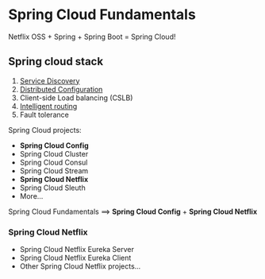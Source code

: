 # Spring Cloud Fundamentals

Netflix OSS + Spring + Spring Boot = Spring Cloud!

## Spring cloud stack

1. [Service Discovery](./spring-cloud-service-discovery.md)
2. [Distributed Configuration](./spring-cloud-distributed-config.md)
3. Client-side Load balancing (CSLB)
4. [Intelligent routing](./spring-cloud-intelligent-routing.md)
5. Fault tolerance

Spring Cloud projects:

- __Spring Cloud Config__
- Spring Cloud Cluster
- Spring Cloud Consul
- Spring Cloud Stream
- __Spring Cloud Netflix__
- Spring Cloud Sleuth
- More...

Spring Cloud Fundamentals ==> __Spring Cloud Config__ + __Spring Cloud Netflix__

### Spring Cloud Netflix

- Spring Cloud Netflix Eureka Server
- Spring Cloud Netflix Eureka Client
- Other Spring Cloud Netflix projects...
